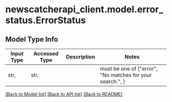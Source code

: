 # newscatcherapi_client.model.error_status.ErrorStatus

## Model Type Info
Input Type | Accessed Type | Description | Notes
------------ | ------------- | ------------- | -------------
str,  | str,  |  | must be one of ["error", "No matches for your search.", ] 

[[Back to Model list]](../../README.md#documentation-for-models) [[Back to API list]](../../README.md#documentation-for-api-endpoints) [[Back to README]](../../README.md)

